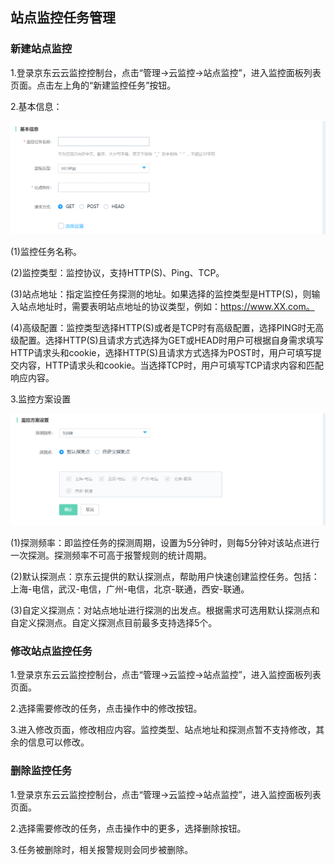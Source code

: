 ## 站点监控任务管理
### 新建站点监控
1.登录京东云云监控控制台，点击“管理->云监控->站点监控”，进入监控面板列表页面。点击左上角的“新建监控任务”按钮。

2.基本信息：

![image](https://raw.githubusercontent.com/jdcloudcom/cn/monitoring/image/Cloud-Monitor/site-monitoring/create-sitemonitoring.png)

(1)监控任务名称。

(2)监控类型：监控协议，支持HTTP(S)、Ping、TCP。

(3)站点地址：指定监控任务探测的地址。如果选择的监控类型是HTTP(S)，则输入站点地址时，需要表明站点地址的协议类型，例如：https://www.XX.com。

(4)高级配置：监控类型选择HTTP(S)或者是TCP时有高级配置，选择PING时无高级配置。选择HTTP(S)且请求方式选择为GET或HEAD时用户可根据自身需求填写HTTP请求头和cookie，选择HTTP(S)且请求方式选择为POST时，用户可填写提交内容，HTTP请求头和cookie。当选择TCP时，用户可填写TCP请求内容和匹配响应内容。

3.监控方案设置

![image](https://raw.githubusercontent.com/jdcloudcom/cn/monitoring/image/Cloud-Monitor/site-monitoring/create-sitemonitoring2.png)

(1)探测频率：即监控任务的探测周期，设置为5分钟时，则每5分钟对该站点进行一次探测。探测频率不可高于报警规则的统计周期。

(2)默认探测点：京东云提供的默认探测点，帮助用户快速创建监控任务。包括：上海-电信，武汉-电信，广州-电信，北京-联通，西安-联通。

(3)自定义探测点：对站点地址进行探测的出发点。根据需求可选用默认探测点和自定义探测点。自定义探测点目前最多支持选择5个。

### 修改站点监控任务
1.登录京东云云监控控制台，点击“管理->云监控->站点监控”，进入监控面板列表页面。

2.选择需要修改的任务，点击操作中的修改按钮。 

3.进入修改页面，修改相应内容。监控类型、站点地址和探测点暂不支持修改，其余的信息可以修改。

### 删除监控任务
1.登录京东云云监控控制台，点击“管理->云监控->站点监控”，进入监控面板列表页面。

2.选择需要修改的任务，点击操作中的更多，选择删除按钮。

3.任务被删除时，相关报警规则会同步被删除。
